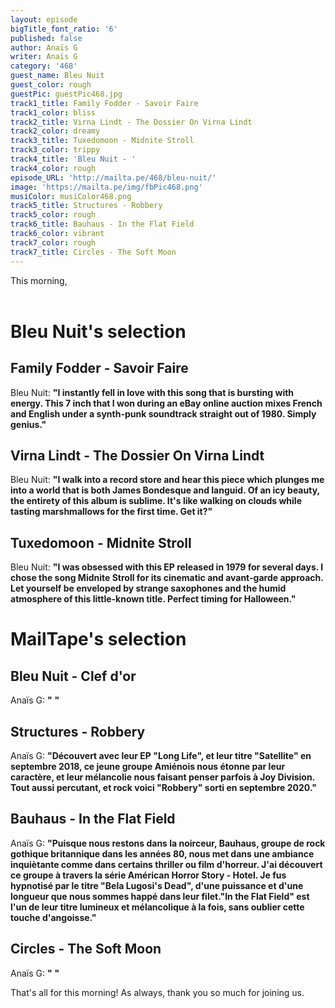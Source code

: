 ```yaml
---
layout: episode
bigTitle_font_ratio: '6'
published: false
author: Anaïs G
writer: Anaïs G
category: '468'
guest_name: Bleu Nuit
guest_color: rough
guestPic: guestPic468.jpg
track1_title: Family Fodder - Savoir Faire
track1_color: bliss
track2_title: Virna Lindt - The Dossier On Virna Lindt
track2_color: dreamy
track3_title: Tuxedomoon - Midnite Stroll
track3_color: trippy
track4_title: 'Bleu Nuit - '
track4_color: rough
episode_URL: 'http://mailta.pe/468/bleu-nuit/'
image: 'https://mailta.pe/img/fbPic468.png'
musiColor: musiColor468.png
track5_title: Structures - Robbery
track5_color: rough
track6_title: Bauhaus - In the Flat Field
track6_color: vibrant
track7_color: rough
track7_title: Circles - The Soft Moon
---
```

<p id="introduction"> This morning, 
    <br><br>
 

# Bleu Nuit's selection

## Family Fodder - Savoir Faire 
Bleu Nuit: **"**I instantly fell in love with this song that is bursting with energy. This 7 inch that I won during an eBay online auction mixes French and English under a synth-punk soundtrack straight out of 1980. Simply genius.**"**

## Virna Lindt - The Dossier On Virna Lindt 
Bleu Nuit: **"**I walk into a record store and hear this piece which plunges me into a world that is both James Bondesque and languid. Of an icy beauty, the entirety of this album is sublime. It's like walking on clouds while tasting marshmallows for the first time. Get it?**"**

## Tuxedomoon - Midnite Stroll
Bleu Nuit: **"**I was obsessed with this EP released in 1979 for several days. I chose the song Midnite Stroll for its cinematic and avant-garde approach. Let yourself be enveloped by strange saxophones and the humid atmosphere of this little-known title. Perfect timing for Halloween.**"**


# MailTape's selection

## Bleu Nuit - Clef d'or
Anaïs G: **"** **"**

## Structures - Robbery
Anaïs G: **"**Découvert avec leur EP "Long Life", et leur titre "Satellite" en septembre 2018, ce jeune groupe Amiénois nous étonne par leur caractère, et leur mélancolie nous faisant penser parfois à Joy Division. Tout aussi percutant, et rock voici "Robbery" sorti en septembre 2020.**"**

## Bauhaus - In the Flat Field
Anaïs G: **"**Puisque nous restons dans la noirceur, Bauhaus, groupe de rock gothique britannique dans les années 80, nous met dans une ambiance inquiètante comme dans certains thriller ou film d'horreur. J'ai découvert ce groupe à travers la série Américan Horror Story - Hotel. Je fus hypnotisé par le titre "Bela Lugosi's Dead", d'une puissance et d'une longueur que nous sommes happé dans leur filet."In the Flat Field" est l'un de leur titre lumineux et mélancolique à la fois, sans oublier cette touche d'angoisse.**"**

## Circles - The Soft Moon
Anaïs G: **"** **"**

<p id="outroduction">That's all for this morning! As always, thank you so much for joining us.</p>